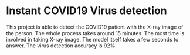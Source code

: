 # Instant COVID19 Virus detection
This project is able to detect the COVID19 patient with the X-ray image of the person. The whole process takes around 15 minutes. The most time is involved in taking X-ray image. The model itself takes a few seconds to answer. The virus detection accuracy is 92%.
